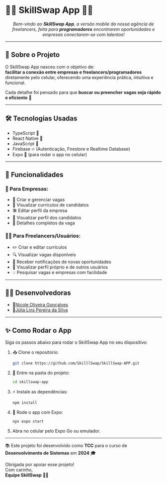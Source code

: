# 📱💜 SkillSwap App 💜📱

<p align="center">
  <em>Bem-vindo ao <strong>SkillSwap App</strong>, a versão mobile da nossa agência de freelancers, feita para <strong>programadores</strong> encontrarem oportunidades e empresas conectarem-se com talentos!</em>
</p>

<hr>

## 🌟 Sobre o Projeto
O SkillSwap App nasceu com o objetivo de:  
**facilitar a conexão entre empresas e freelancers/programadores** diretamente pelo celular, oferecendo uma experiência prática, intuitiva e funcional.  

Cada detalhe foi pensado para que **buscar ou preencher vagas seja rápido e eficiente** 🚀

<hr>

## 🛠️ Tecnologias Usadas
- TypeScript 💜  
- React Native 📱  
- JavaScript 💜  
- Firebase 🔥 (Autenticação, Firestore e Realtime Database)  
- Expo 🧩 (para rodar o app no celular)

<hr>

## 💼 Funcionalidades

### 🏢 Para Empresas:
- 📝 Criar e gerenciar vagas  
- 📄 Visualizar currículos de candidatos  
- 🛠️ Editar perfil da empresa  
- 👀 Visualizar perfil dos candidatos  
- 📌 Detalhes completos da vaga  

### 👨‍💻 Para Freelancers/Usuários:
- ✏️ Criar e editar currículos  
- 🔍 Visualizar vagas disponíveis  
- 🔔 Receber notificações de novas oportunidades  
- 👤 Visualizar perfil próprio e de outros usuários  
- 💡 Pesquisar vagas e empresas com facilidade  

<hr>

<h2>👩‍💻 Desenvolvedoras</h2>
<ul>
  <li>💜<a href="https://github.com/NicoleOG12" target="_blank" rel="noopener noreferrer">Nicole Oliveira Gonçalves</a></li>
  <li>💜<a href="https://github.com/linsjulia" target="_blank" rel="noopener noreferrer">Júlia Lins Pereira da Silva</a></li>
</ul>

<hr>

## ✨ Como Rodar o App
Siga os passos abaixo para rodar o SkillSwap App no seu dispositivo:

1. 📥 Clone o repositório:  
   ```bash
   git clone https://github.com/SkilllSwap/SkillSwap-APP.git

2. 📂 Entre na pasta do projeto: 
    ```bash
    cd skillswap-app
   
3. ⚡ Instale as dependências:
    ```bash
    npm install

4. 📱 Rode o app com Expo:
   ```bash
   npx expo start

5. Abra no celular pelo Expo Go ou emulador.
   
<hr>

<p>📚 Este projeto foi desenvolvido como <strong>TCC</strong> para o curso de <strong>Desenvolvimento de Sistemas</strong> em <strong>2024</strong> 🎓</p>
<p>Obrigada por apoiar esse projeto!<br>
Com carinho,<br>
<strong>Equipe SkillSwap</strong> 📱💜</p>


